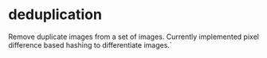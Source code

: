 # deduplication
Remove duplicate images from a set of images. Currently implemented pixel difference based hashing to differentiate images.`
